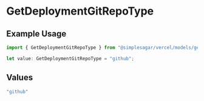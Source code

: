 # GetDeploymentGitRepoType

## Example Usage

```typescript
import { GetDeploymentGitRepoType } from "@simplesagar/vercel/models/getdeploymentop.js";

let value: GetDeploymentGitRepoType = "github";
```

## Values

```typescript
"github"
```